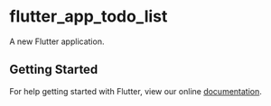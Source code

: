 # flutter_app_todo_list

A new Flutter application.

## Getting Started

For help getting started with Flutter, view our online
[documentation](https://flutter.io/).
